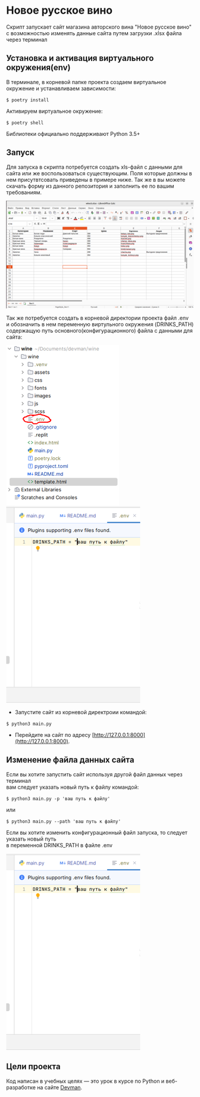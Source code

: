# Новое русское вино

Скрипт запускает сайт магазина авторского вина "Новое русское вино"  
с возможностью изменять данные сайта путем загрузки .xlsx файла через терминал

## Установка и активация виртуального окружения(env)

В терминале, в корневой папке проекта создаем виртуальное окружение и устанавливаем зависимости:

```console
$ poetry install
```

Активируем виртуальное окружение:

```console
$ poetry shell
```

Библиотеки официально поддерживают Python 3.5+

## Запуск

Для запуска в скрипта потребуется создать xls-файл с данными для сайта или же воспользоваться существующим.
Поля которые должны в нем присутвтсовать приведены в примере ниже. Так же в вы можете скачать форму из данного репозитория и заполнить ее по вашим требованиям.

![Screenshot](https://github.com/valhallajazzy/wine/blob/main/screenshots/wine_file_xls.png)

Так же потребуется создать в корневой директории проекта файл .env  
и обозначить в нем переменную виртульного окружения (DRINKS_PATH) содержащую путь основного(конфигурационного) 
файла с данными для сайта:

![Screenshot](https://github.com/valhallajazzy/wine/blob/main/screenshots/env.png)
![Screenshot](https://github.com/valhallajazzy/wine/blob/main/screenshots/vatiable.png)

- Запустите сайт из корневой директроии командой:

```console
$ python3 main.py
```

- Перейдите на сайт по адресу [http://127.0.0.1:8000](http://127.0.0.1:8000).

## Изменение файла данных сайта

Если вы хотите запустить сайт используя другой файл данных через терминал  
вам следует указать новый путь к файлу командой:

```console
$ python3 main.py -p 'ваш путь к файлу'
```
или
```console
$ python3 main.py --path 'ваш путь к файлу'
```

Если вы хотите изменить конфигурационный файл запуска, то следует указать новый путь  
в переменной DRINKS_PATH в файле .env

![Screenshot](https://github.com/valhallajazzy/wine/blob/main/screenshots/vatiable.png)

## Цели проекта

Код написан в учебных целях — это урок в курсе по Python и веб-разработке на сайте [Devman](https://dvmn.org).

